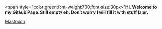 <span style="color:green;font-weight:700;font-size:30px>"<b>Hi. Welcome to my Github Page. Still empty eh. Don't worry I will fill it with stuff later.</b></span>

<a rel="me" href="https://mastodon.social/@tharushtnds">Mastodon</a>
